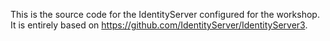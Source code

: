 This is the source code for the IdentityServer configured for the workshop.
It is entirely based on https://github.com/IdentityServer/IdentityServer3.
